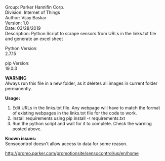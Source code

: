 Group: Parker Hannifin Corp.  
Division: Internet of Things  
Author: Vijay Baskar  
Version: 1.0  
Date: 03/28/2019  
Description: Python Script to scrape sensors from URLs in the links.txt file and generate an excel sheet    
  
Python Version:  
2.7.15  
  
pip Version:  
19.0.3  
  
**WARNING**  
Always run this file in a new folder, as it deletes all images in current folder permanently.  
  
**Usage:**  
  
1. Edit URLs in the links.txt file. Any webpage will have to match the format of existing webpages in the links.txt file for the code to work.  
2. Install requirements using pip install -r requirements.txt  
3. Run the python script and wait for it to complete. Check the warning posted above.  
  
  
  
  
  
**Known issues:**  
Sensocontrol doesn't allow access to data for some reason.  
  
http://promo.parker.com/promotionsite/sensocontrol/us/en/home  